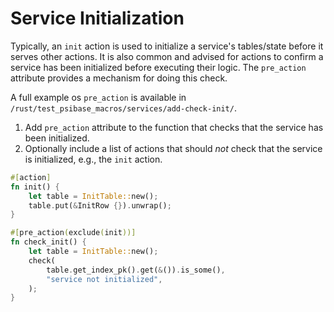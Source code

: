 # Service Initialization

Typically, an `init` action is used to initialize a service's tables/state before it serves other actions. It is also common and advised for actions to confirm a service has been initialized before executing their logic. The `pre_action` attribute provides a mechanism for doing this check.

A full example os `pre_action` is available in `/rust/test_psibase_macros/services/add-check-init/`.

1. Add `pre_action` attribute to the function that checks that the service has been initialized.
2. Optionally include a list of actions that should _not_ check that the service is initialized, e.g., the `init` action.

```rust
#[action]
fn init() {
    let table = InitTable::new();
    table.put(&InitRow {}).unwrap();
}

#[pre_action(exclude(init))]
fn check_init() {
    let table = InitTable::new();
    check(
        table.get_index_pk().get(&()).is_some(),
        "service not initialized",
    );
}
```
